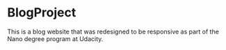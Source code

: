 # BlogProject
This is a blog website that was redesigned to be responsive as part of the Nano degree program at Udacity.
